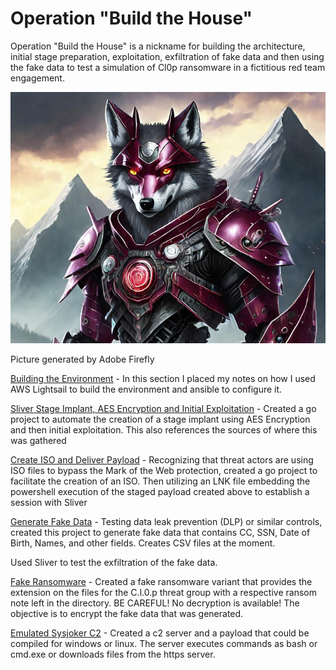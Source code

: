 # Operation "Build the House"

Operation "Build the House" is a nickname for building the architecture, initial stage preparation, exploitation, exfiltration of fake data and then using the fake data to test a simulation of Cl0p ransomware in a fictitious red team engagement.  

![mechawolf.png](/images/mechawolf.png)

Picture generated by Adobe Firefly

[Building the Environment](Sliver_BuildingEnv.md) - In this section I placed my notes on how I used AWS Lightsail to build the environment and ansible to configure it. 

[Sliver Stage Implant, AES Encryption and Initial Exploitation](Sliver_Payloads.md) - Created a go project to automate the creation of a stage implant using AES Encryption and then initial exploitation.  This also references the sources of where this was gathered

[Create ISO and Deliver Payload](/redteam/Deliver_Payload.md) - Recognizing that threat actors are using ISO files to bypass the Mark of the Web protection, created a go project to facilitate the creation of an ISO.  Then utilizing an LNK file embedding the powershell execution of the staged payload created above to establish a session with Sliver

[Generate Fake Data](/projects/fakeDataGenerator/README.md) - Testing data leak prevention (DLP) or similar controls, created this project to generate fake data that contains CC, SSN, Date of Birth, Names, and other fields.  Creates CSV files at the moment.

Used Sliver to test the exfiltration of the fake data.  

[Fake Ransomware](/projects/fakeRansomware/README.md) - Created a fake ransomware variant that provides the extension on the files for the C.l.0.p threat group with a respective ransom note left in the directory.  BE CAREFUL! No decryption is available!  The objective is to encrypt the fake data that was generated.

[Emulated Sysjoker C2](/projects/c2/README.md) - Created a c2 server and a payload that could be compiled for windows or linux.  The server executes commands as bash or cmd.exe or downloads files from the https server.



